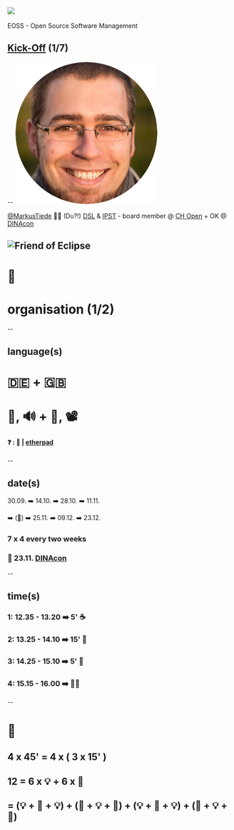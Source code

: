![](https://upload.wikimedia.org/wikipedia/commons/a/a2/BFH_Logo_deutsch.png)

EOSS - Open Source Software Management

## [Kick-Off](https://github.com/digital-sustainability/module-eoss/tree/main/docs/content/01) (1/7)
--
![me](https://github.com/MarkusTiede/about/raw/main/img/me-circle.png)

[@MarkusTiede](https://twitter.com/MarkusTiede) 👨‍🏫 (Du?!) [DSL](https://www.bfh.ch/de/forschung/forschungsbereiche/digital-sustainability-lab/) & [IPST](https://www.bfh.ch/de/forschung/forschungsbereiche/public-sector-transformation/) - board member @ [CH Open](https://www.ch-open.ch) + OK @ [DINAcon](https://dinacon.ch)

![Friend of Eclipse](https://www.eclipse.org/community/newsletter/imagesmisc/frendsEclipse.png "Friend of Eclipse")
---
# 🧱
# organisation (1/2)
--
## language(s)

# 🇩🇪 + 🇬🇧
# 🎤, 🔊 + 📝, 📽️
#### ❓ : 🙋 | [etherpad](https://etherpad.wikimedia.org/p/bfh-ch-module-eoss)
--
## date(s) 

30.09. ➡️ 14.10. ➡️ 28.10. ➡️ 11.11. 

➡️ (🌟) ➡️ 25.11. ➡️ 09.12. ➡️ 23.12. 

### 7 x 4 every two weeks

### 🌟 23.11. [DINAcon](https://dinacon.ch)
--
## time(s)

### 1: 12.35 - 13.20 ➡️ 5' ☕

### 2: 13.25 - 14.10 ➡️ 15' 🌳

### 3: 14.25 - 15.10 ➡️ 5' 🍵

### 4: 15.15 - 16.00 ➡️ 🧑‍🎓
--
# 🍔

## 4 x 45' =  4 x ( 3 x 15' )

## 12 = 6 x 💡 + 6 x 💪

## = (💡 + 💪 + 💡) + (💪 + 💡 + 💪) + (💡 + 💪 + 💡) + (💪 + 💡 + 💪)